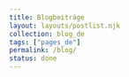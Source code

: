 ```yaml
---
title: Blogbeiträge
layout: layouts/postlist.njk
collection: blog_de
tags: ["pages_de"]
permalink: /blog/
status: done
---
```


